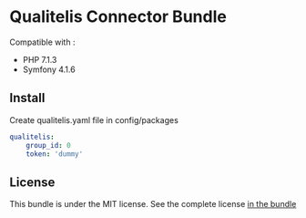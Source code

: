# Qualitelis Connector Bundle

Compatible with :

-   PHP 7.1.3
-   Symfony 4.1.6

## Install

Create qualitelis.yaml file in config/packages

```yaml
qualitelis:
    group_id: 0
    token: 'dummy'
```

## License

This bundle is under the MIT license. See the complete license [in the bundle](LICENSE)
